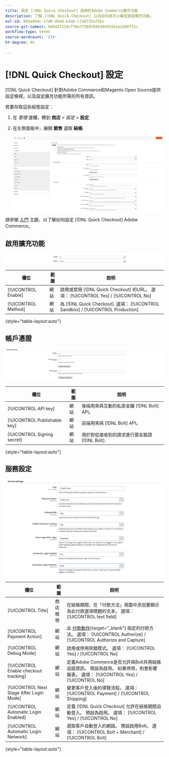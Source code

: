```yaml
---
title: 設定 [!DNL Quick Checkout] 適用於Adobe Commerce擴充功能
description: 了解 [!DNL Quick Checkout] 以及如何成功上線並設定擴充功能。
exl-id: 892e04dc-17d6-45e9-b2ab-c7a0735a75bc
source-git-commit: b89427124cf76e7f36076454949191ee1d88f52c
workflow-type: tm+mt
source-wordcount: '274'
ht-degree: 0%

---
```


# [!DNL Quick Checkout] 設定

[!DNL Quick Checkout] 針對Adobe Commerce和Magento Open Source提供設定檢視，以及設定擴充功能所需的所有資訊。

若要存取這些組態設定：

1. 在 _管理_ 邊欄，轉到 **商店** > _設定_ > **設定**.
1. 在左側面板中，展開 **銷售** 選取 **結帳**.

   ![快速結帳](assets/configuration-view.png)

請參閱 [入門](../quick-checkout/onboarding.md) 主題，以了解如何設定 [!DNL Quick Checkout] Adobe Commerce。

## 啟用擴充功能

![快速結帳](assets/enable-method.png)

| 欄位 | 範圍 | 說明 |
|---|---|---|
| [!UICONTROL Enable] | 網站 | 啟用或禁用 [!DNL Quick Checkout] 的URL。 選項： [!UICONTROL Yes] / [!UICONTROL No] |
| [!UICONTROL Method] | 網站 | 為 [!DNL Quick Checkout]. 選項： [!UICONTROL Sandbox] / [!UICONTROL Production] |

{style=&quot;table-layout:auto&quot;}

## 帳戶憑證

![快速結帳](assets/account-creds.png)

| 欄位 | 範圍 | 說明 |
|---|---|---|
| [!UICONTROL API key] | 網站 | 後端用來與互動的私密金鑰 [!DNL Bolt] API。 |
| [!UICONTROL Publishable key] | 網站 | 前端用來與 [!DNL Bolt] API。 |
| [!UICONTROL Signing secret] | 網站 | 用於對從接收到的請求進行簽名驗證 [!DNL Bolt]. |

{style=&quot;table-layout:auto&quot;}

## 服務設定

![快速結帳](assets/service-settings.png)

| 欄位 | 範圍 | 說明 |
|---|---|---|
| [!UICONTROL Title] | 商店檢視 | 在結帳期間，在「付款方法」視圖中添加要顯示為此付款選項標題的文本。 選項： [!UICONTROL text field] |
| [!UICONTROL Payment Action] | 網站 | 此 [付款動作](https://docs.magento.com/user-guide/configuration/sales/payment-methods.html#payment-actions){target="_blank"} 指定的付款方法。 選項： [!UICONTROL Authorize] / [!UICONTROL Authorize and Capture] |
| [!UICONTROL Debug Mode] | 網站 | 啟用或停用除錯模式。 選項： [!UICONTROL Yes] / [!UICONTROL No] |
| [!UICONTROL Enable checkout tracking] | 網站 | 定義Adobe Commerce是否允許與Bolt共用結帳追蹤資訊。 預設為啟用。 如果停用，則會影響報表。 選項： [!UICONTROL Yes] / [!UICONTROL No] |
| [!UICONTROL Next Stage After Login Mode] | 網站 | 變更客戶登入後的導覽流程。 選項： [!UICONTROL Payment] / [!UICONTROL Shipping] |
| [!UICONTROL Automatic Login Enabled] | 網站 | 定義 [!DNL Quick Checkout] 允許在結帳期間自動登入。 預設為啟用。 選項： [!UICONTROL Yes] / [!UICONTROL No] |
| [!UICONTROL Automatic Login Network] | 網站 | 選取客戶自動登入的網路。 預設啟用Bolt。 選項： [!UICONTROL Bolt + Merchant] / [!UICONTROL Bolt] |

{style=&quot;table-layout:auto&quot;}
